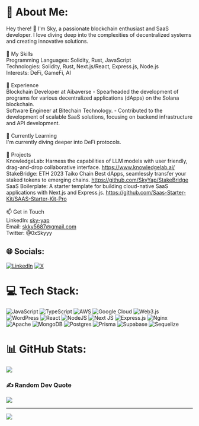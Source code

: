 # 💫 About Me:
Hey there! 👋 I'm Sky, a passionate blockchain enthusiast and SaaS developer. I love diving deep into the complexities of decentralized systems and creating innovative solutions.<br><br>🚀 My Skills<br>Programming Languages: Solidity, Rust, JavaScript <br>Technologies: Solidity, Rust, Next.js/React, Express.js, Node.js<br>Interests: DeFi, GameFi, AI<br><br>💼 Experience<br>Blockchain Developer at Aibaverse - Spearheaded the development of programs for various decentralized applications (dApps) on the Solana blockchain.<br>Software Engineer at Bitechain Technology. - Contributed to the development of scalable SaaS solutions, focusing on backend infrastructure and API development.<br><br>🌱 Currently Learning<br>I'm currently diving deeper into DeFi protocols.<br><br>🔧 Projects<br>KnowledgeLab: Harness the capabilities of LLM models with user friendly, drag-and-drop collaborative interface. https://www.knowledgelab.ai/<br>StakeBridge: ETH 2023 Taiko Chain Best dApps, seamlessly transfer your staked tokens to emerging chains. https://github.com/SkyYap/StakeBridge<br>SaaS Boilerplate: A starter template for building cloud-native SaaS applications with Next.js and Express.js. https://github.com/Saas-Starter-Kit/SAAS-Starter-Kit-Pro<br><br>📫 Get in Touch<br>LinkedIn: [sky-yap](https://www.linkedin.com/in/sky-yap/)<br>Email: skky5687@gmail.com<br>Twitter: @0xSkyyy


## 🌐 Socials:
[![LinkedIn](https://img.shields.io/badge/LinkedIn-%230077B5.svg?logo=linkedin&logoColor=white)](https://linkedin.com/in/sky-yap) [![X](https://img.shields.io/badge/X-black.svg?logo=X&logoColor=white)](https://x.com/0xSkyyy) 

# 💻 Tech Stack:
![JavaScript](https://img.shields.io/badge/javascript-%23323330.svg?style=for-the-badge&logo=javascript&logoColor=%23F7DF1E) ![TypeScript](https://img.shields.io/badge/typescript-%23007ACC.svg?style=for-the-badge&logo=typescript&logoColor=white) ![AWS](https://img.shields.io/badge/AWS-%23FF9900.svg?style=for-the-badge&logo=amazon-aws&logoColor=white) ![Google Cloud](https://img.shields.io/badge/GoogleCloud-%234285F4.svg?style=for-the-badge&logo=google-cloud&logoColor=white) ![Web3.js](https://img.shields.io/badge/web3.js-F16822?style=for-the-badge&logo=web3.js&logoColor=white) ![WordPress](https://img.shields.io/badge/WordPress-%23117AC9.svg?style=for-the-badge&logo=WordPress&logoColor=white) ![React](https://img.shields.io/badge/react-%2320232a.svg?style=for-the-badge&logo=react&logoColor=%2361DAFB) ![NodeJS](https://img.shields.io/badge/node.js-6DA55F?style=for-the-badge&logo=node.js&logoColor=white) ![Next JS](https://img.shields.io/badge/Next-black?style=for-the-badge&logo=next.js&logoColor=white) ![Express.js](https://img.shields.io/badge/express.js-%23404d59.svg?style=for-the-badge&logo=express&logoColor=%2361DAFB) ![Nginx](https://img.shields.io/badge/nginx-%23009639.svg?style=for-the-badge&logo=nginx&logoColor=white) ![Apache](https://img.shields.io/badge/apache-%23D42029.svg?style=for-the-badge&logo=apache&logoColor=white) ![MongoDB](https://img.shields.io/badge/MongoDB-%234ea94b.svg?style=for-the-badge&logo=mongodb&logoColor=white) ![Postgres](https://img.shields.io/badge/postgres-%23316192.svg?style=for-the-badge&logo=postgresql&logoColor=white) ![Prisma](https://img.shields.io/badge/Prisma-3982CE?style=for-the-badge&logo=Prisma&logoColor=white) ![Supabase](https://img.shields.io/badge/Supabase-3ECF8E?style=for-the-badge&logo=supabase&logoColor=white) ![Sequelize](https://img.shields.io/badge/Sequelize-52B0E7?style=for-the-badge&logo=Sequelize&logoColor=white)
# 📊 GitHub Stats:
![](https://github-readme-stats.vercel.app/api/top-langs/?username=SkyYap&theme=dark&hide_border=false&include_all_commits=true&count_private=true&layout=compact)

### ✍️ Random Dev Quote
![](https://quotes-github-readme.vercel.app/api?type=horizontal&theme=radical)

---
[![](https://visitcount.itsvg.in/api?id=SkyYap&icon=0&color=0)](https://visitcount.itsvg.in)

<!-- Proudly created with GPRM ( https://gprm.itsvg.in ) -->
